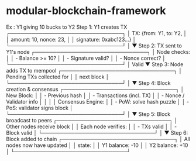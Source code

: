 # modular-blockchain-framework
Ex : Y1 giving 10 bucks to Y2
Step 1: Y1 creates TX
┌───────────────────────────────┐
│ TX: {from: Y1, to: Y2,        │   
│     amount: 10, nonce: 23,    │
│     signature: 0xabc123...}   │
└───────────────────────────────┘
               │
               ▼
Step 2: TX sent to Y1's node
┌───────────────────────────────┐
│ Node checks:                  │
│ - Balance >= 10?              │
│ - Signature valid?            │
│ - Nonce correct?              │
└───────────────────────────────┘
               │ Valid
               ▼
Step 3: Node adds TX to mempool
┌───────────────────────────────┐
│ Pending TXs collected for     │
│ next block                    │
└───────────────────────────────┘
               │
               ▼
Step 4: Block creation & consensus
┌───────────────────────────────┐
│ New Block:                    │
│ - Previous hash               │
│ - Transactions (incl. TX)     │
│ - Nonce / Validator info      │
│                               │
│ Consensus Engine:             │
│ - PoW: solve hash puzzle      │
│ - PoS: validator signs block  │
└───────────────────────────────┘
               │
               ▼
Step 5: Block broadcast to peers
┌───────────────────────────────┐
│ Other nodes receive block     │
│ Each node verifies:           │
│ - TXs valid                   │
│ - Block valid                 │
└───────────────────────────────┘
               │
               ▼
Step 6: Block added to chain
┌───────────────────────────────┐
│ All nodes now have updated    │
│ state:                        │
│ Y1 balance: -10               │
│ Y2 balance: +10               │
└───────────────────────────────┘
